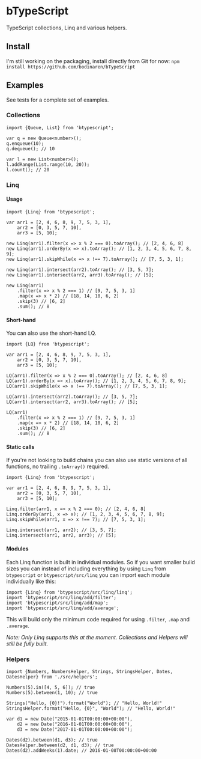 # bTypeScript
TypeScript collections, Linq and various helpers.

## Install
I'm still working on the packaging, install directly from Git for now: `npm install https://github.com/bodinaren/bTypeScript`

## Examples
See tests for a complete set of examples.

### Collections
```
import {Queue, List} from 'btypescript';

var q = new Queue<number>();
q.enqueue(10);
q.dequeue(); // 10

var l = new List<number>();
l.addRange(List.range(10, 20));
l.count(); // 20
```

### Linq

#### Usage
```
import {Linq} from 'btypescript';

var arr1 = [2, 4, 6, 8, 9, 7, 5, 3, 1],
    arr2 = [0, 3, 5, 7, 10],
    arr3 = [5, 10];

new Linq(arr1).filter(x => x % 2 === 0).toArray(); // [2, 4, 6, 8]
new Linq(arr1).orderBy(x => x).toArray(); // [1, 2, 3, 4, 5, 6, 7, 8, 9];
new Linq(arr1).skipWhile(x => x !== 7).toArray(); // [7, 5, 3, 1];

new Linq(arr1).intersect(arr2).toArray(); // [3, 5, 7];
new Linq(arr1).intersect(arr2, arr3).toArray(); // [5];

new Linq(arr1)
    .filter(x => x % 2 === 1) // [9, 7, 5, 3, 1]
    .map(x => x * 2) // [18, 14, 10, 6, 2]
    .skip(3) // [6, 2]
    .sum(); // 8
```

#### Short-hand ####
You can also use the short-hand LQ.
```
import {LQ} from 'btypescript';

var arr1 = [2, 4, 6, 8, 9, 7, 5, 3, 1],
    arr2 = [0, 3, 5, 7, 10],
    arr3 = [5, 10];

LQ(arr1).filter(x => x % 2 === 0).toArray(); // [2, 4, 6, 8]
LQ(arr1).orderBy(x => x).toArray(); // [1, 2, 3, 4, 5, 6, 7, 8, 9];
LQ(arr1).skipWhile(x => x !== 7).toArray(); // [7, 5, 3, 1];

LQ(arr1).intersect(arr2).toArray(); // [3, 5, 7];
LQ(arr1).intersect(arr2, arr3).toArray(); // [5];

LQ(arr1)
    .filter(x => x % 2 === 1) // [9, 7, 5, 3, 1]
    .map(x => x * 2) // [18, 14, 10, 6, 2]
    .skip(3) // [6, 2]
    .sum(); // 8
```

#### Static calls ####
If you're not looking to build chains you can also use static versions of all functions, no trailing `.toArray()` required.
```
import {Linq} from 'btypescript';

var arr1 = [2, 4, 6, 8, 9, 7, 5, 3, 1],
    arr2 = [0, 3, 5, 7, 10],
    arr3 = [5, 10];

Linq.filter(arr1, x => x % 2 === 0); // [2, 4, 6, 8]
Linq.orderBy(arr1, x => x); // [1, 2, 3, 4, 5, 6, 7, 8, 9];
Linq.skipWhile(arr1, x => x !== 7); // [7, 5, 3, 1];

Linq.intersect(arr1, arr2); // [3, 5, 7];
Linq.intersect(arr1, arr2, arr3); // [5];
```

#### Modules ####
Each Linq function is built in individual modules. So if you want smaller build sizes you can instead of including everything by using `Linq` from `btypescript` or `btypescript/src/linq` you can import each module individually like this:
```
import {Linq} from 'btypescript/src/linq/linq';
import 'btypescript/src/linq/add/filter';
import 'btypescript/src/linq/add/map';
import 'btypescript/src/linq/add/average';
```
This will build only the minimum code required for using `.filter`, `.map` and `.average`.

*Note: Only Linq supports this at the moment. Collections and Helpers will still be fully built.*

### Helpers ###
```
import {Numbers, NumbersHelper, Strings, StringsHelper, Dates, DatesHelper} from './src/helpers';

Numbers(5).in([4, 5, 6]); // true
Numbers(5).between(1, 10); // true

Strings("Hello, {0}!").format("World"); // "Hello, World!"
StringsHelper.format("Hello, {0}", "World"); // "Hello, World!"

var d1 = new Date("2015-01-01T00:00:00+00:00"),
    d2 = new Date("2016-01-01T00:00:00+00:00"),
    d3 = new Date("2017-01-01T00:00:00+00:00");

Dates(d2).between(d1, d3); // true
DatesHelper.between(d2, d1, d3); // true
Dates(d2).addWeeks(1).date; // 2016-01-08T00:00:00+00:00
```